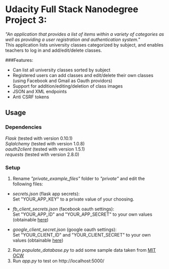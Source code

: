 # Udacity Full Stack Nanodegree Project 3: 
*"An application that provides a list of items within a variety of categories as well as providing a user registration and authentication system."*  
This application lists university classes categorized by subject, and enables teachers to log in and add/edit/delete classes.  

###Features:  

- Can list all university classes sorted by subject
- Registered users can add classes and edit/delete their own classes  
  (using Facebook and Gmail as Oauth providors)
- Support for addition/editing/deletion of class images
- JSON and XML endpoints
- Anti CSRF tokens


## Usage
### Dependencies
*Flask* (tested with version 0.10.1)  
*Sqlalchemy* (tested with version 1.0.8)  
*oauth2client* (tested with version 1.5.1)  
*requests* (tested with version 2.8.0)

### Setup
1. Rename *"private_example_files"* folder to *"private"* and edit the following files:  

  - *secrets.json* (flask app secrets):  
  Set "YOUR_APP_KEY" to a private value of your choosing.

  - *fb_client_secrets.json* (facebook oauth settings):  
  Set "YOUR_APP_ID" and "YOUR_APP_SECRET" to your own values (obtainable [here](https://developers.facebook.com/apps/))

  - *google_client_secret.json* (google oauth settings):  
  Set "YOUR_CLIENT_ID" and "YOUR_CLIENT_SECRET" to your own values (obtainable [here](https://console.developers.google.com/project))

2. Run *populate_database.py* to add some sample data taken from [MIT OCW](http://ocw.mit.edu/courses/)
3. Run *app.py* to test on http://localhost:5000/